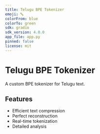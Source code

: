 ```yaml
---
title: Telugu BPE Tokenizer
emoji: 🔤
colorFrom: blue
colorTo: green
sdk: gradio
sdk_version: 4.0.0
app_file: app.py
pinned: false
license: mit
---
```


# Telugu BPE Tokenizer

A custom BPE tokenizer for Telugu text.

## Features
- Efficient text compression
- Perfect reconstruction
- Real-time tokenization
- Detailed analysis